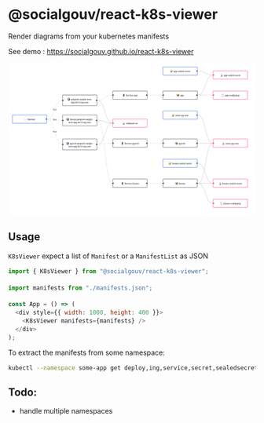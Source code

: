 # @socialgouv/react-k8s-viewer

Render diagrams from your kubernetes manifests

See demo : https://socialgouv.github.io/react-k8s-viewer

![](./demo.png)

## Usage

`K8sViewer` expect a list of `Manifest` or a `ManifestList` as JSON

```js
import { K8sViewer } from "@socialgouv/react-k8s-viewer";

import manifests from "./manifests.json";

const App = () => (
  <div style={{ width: 1000, height: 400 }}>
    <K8sViewer manifests={manifests} />
  </div>
);
```

To extract the manifests from some namespace:

```sh
kubectl --namespace some-app get deploy,ing,service,secret,sealedsecret,configmap -ojson > manifests.json
```

## Todo:

- handle multiple namespaces
